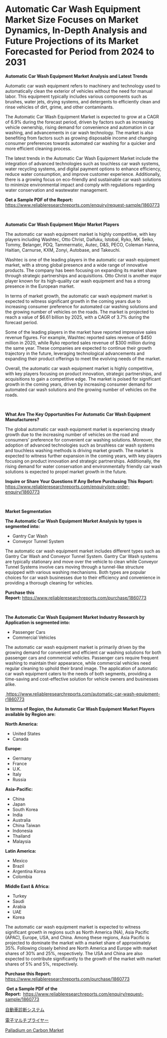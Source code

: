 <p><h1>Automatic Car Wash Equipment Market Size Focuses on Market Dynamics, In-Depth Analysis and Future Projections of its Market Forecasted for Period from 2024 to 2031</h1></p><p><strong>Automatic Car Wash Equipment Market Analysis and Latest Trends</strong></p>
<p><p>Automatic car wash equipment refers to machinery and technology used to automatically clean the exterior of vehicles without the need for manual labor. This equipment typically includes various components such as brushes, water jets, drying systems, and detergents to efficiently clean and rinse vehicles of dirt, grime, and other contaminants.</p><p>The Automatic Car Wash Equipment Market is expected to grow at a CAGR of 6.9% during the forecast period, driven by factors such as increasing vehicle ownership, rising demand for convenience and automation in car washing, and advancements in car wash technology. The market is also benefiting from factors such as growing disposable income and changing consumer preferences towards automated car washing for a quicker and more efficient cleaning process.</p><p>The latest trends in the Automatic Car Wash Equipment Market include the integration of advanced technologies such as touchless car wash systems, water recycling systems, and digital payment options to enhance efficiency, reduce water consumption, and improve customer experience. Additionally, there is a growing focus on eco-friendly and sustainable car wash solutions to minimize environmental impact and comply with regulations regarding water conservation and wastewater management.</p></p>
<p><strong>Get a Sample PDF of the Report:&nbsp;</strong> <a href="https://www.reliableresearchreports.com/enquiry/request-sample/1860773">https://www.reliableresearchreports.com/enquiry/request-sample/1860773</a></p>
<p>&nbsp;</p>
<p><strong>Automatic Car Wash Equipment Major Market Players</strong></p>
<p><p>The automatic car wash equipment market is highly competitive, with key players including Washtec, Otto Christ, Daifuku, Istobal, Ryko, MK Seiko, Tommy, Belanger, PDQ, Tammermatic, Autec, D&S, PECO, Coleman Hanna, Haitian, Carnurse, KXM, Zonyi, Autobase, and Takeuchi. </p><p>Washtec is one of the leading players in the automatic car wash equipment market, with a strong global presence and a wide range of innovative products. The company has been focusing on expanding its market share through strategic partnerships and acquisitions. Otto Christ is another major player known for its high-quality car wash equipment and has a strong presence in the European market. </p><p>In terms of market growth, the automatic car wash equipment market is expected to witness significant growth in the coming years due to increasing consumer preference for automated car washing solutions and the growing number of vehicles on the roads. The market is projected to reach a value of $6.61 billion by 2025, with a CAGR of 3.7% during the forecast period.</p><p>Some of the leading players in the market have reported impressive sales revenue figures. For example, Washtec reported sales revenue of $450 million in 2020, while Ryko reported sales revenue of $300 million during the same year. These companies are expected to continue their growth trajectory in the future, leveraging technological advancements and expanding their product offerings to meet the evolving needs of the market.</p><p>Overall, the automatic car wash equipment market is highly competitive, with key players focusing on product innovation, strategic partnerships, and acquisitions to gain a competitive edge. The market is poised for significant growth in the coming years, driven by increasing consumer demand for automated car wash solutions and the growing number of vehicles on the roads.</p></p>
<p>&nbsp;</p>
<p><strong>What Are The Key Opportunities For Automatic Car Wash Equipment Manufacturers?</strong></p>
<p><p>The global automatic car wash equipment market is experiencing steady growth due to the increasing number of vehicles on the road and consumers' preference for convenient car washing solutions. Moreover, the adoption of advanced technologies such as brushless car wash systems and touchless washing methods is driving market growth. The market is expected to witness further expansion in the coming years, with key players focusing on product innovation and strategic partnerships. Additionally, the rising demand for water conservation and environmentally friendly car wash solutions is expected to propel market growth in the future.</p></p>
<p><strong>Inquire or Share Your Questions If Any Before Purchasing This Report:</strong> <a href="https://www.reliableresearchreports.com/enquiry/pre-order-enquiry/1860773">https://www.reliableresearchreports.com/enquiry/pre-order-enquiry/1860773</a></p>
<p>&nbsp;</p>
<p><strong>Market Segmentation</strong></p>
<p><strong>The Automatic Car Wash Equipment Market Analysis by types is segmented into:</strong></p>
<p><ul><li>Gantry Car Wash</li><li>Conveyor Tunnel System</li></ul></p>
<p><p>The automatic car wash equipment market includes different types such as Gantry Car Wash and Conveyor Tunnel System. Gantry Car Wash systems are typically stationary and move over the vehicle to clean while Conveyor Tunnel Systems involve cars moving through a tunnel-like structure equipped with various washing mechanisms. Both types are popular choices for car wash businesses due to their efficiency and convenience in providing a thorough cleaning for vehicles.</p></p>
<p><strong>Purchase this Report:&nbsp;</strong><a href="https://www.reliableresearchreports.com/purchase/1860773">https://www.reliableresearchreports.com/purchase/1860773</a></p>
<p>&nbsp;</p>
<p><strong>The Automatic Car Wash Equipment Market Industry Research by Application is segmented into:</strong></p>
<p><ul><li>Passenger Cars</li><li>Commercial Vehicles</li></ul></p>
<p><p>The automatic car wash equipment market is primarily driven by the growing demand for convenient and efficient car washing solutions for both passenger cars and commercial vehicles. Passenger cars require frequent washing to maintain their appearance, while commercial vehicles need regular cleaning to uphold their brand image. The application of automatic car wash equipment caters to the needs of both segments, providing a time-saving and cost-effective solution for vehicle owners and businesses alike.</p></p>
<p><a href="https://www.reliableresearchreports.com/automatic-car-wash-equipment-r1860773">&nbsp;https://www.reliableresearchreports.com/automatic-car-wash-equipment-r1860773</a></p>
<p><strong>In terms of Region, the Automatic Car Wash Equipment Market Players available by Region are:</strong></p>
<p>
    <p> <strong> North America: </strong>
        <ul>
            <li>United States</li>
            <li>Canada</li>
        </ul>
        </p> 
    <p> <strong> Europe: </strong>
        <ul>
            <li>Germany</li>
            <li>France</li>
            <li>U.K.</li>
            <li>Italy</li>
            <li>Russia</li>
        </ul>
        </p> 
    <p> <strong> Asia-Pacific: </strong>
        <ul>
            <li>China</li>
            <li>Japan</li>
            <li>South Korea</li>
            <li>India</li>
            <li>Australia</li>
            <li>China Taiwan</li>
            <li>Indonesia</li>
            <li>Thailand</li>
            <li>Malaysia</li>
        </ul>
        </p> 
    <p> <strong> Latin America: </strong>
        <ul>
            <li>Mexico</li>
            <li>Brazil</li>
            <li>Argentina Korea</li>
            <li>Colombia</li>
        </ul>
        </p> 
    <p> <strong> Middle East & Africa: </strong>
        <ul>
            <li>Turkey</li>
            <li>Saudi</li>
            <li>Arabia</li>
            <li>UAE</li>
            <li>Korea</li>
        </ul>
    </p>
    </p>
<p><p>The automatic car wash equipment market is expected to witness significant growth in regions such as North America (NA), Asia Pacific (APAC), Europe, USA, and China. Among these regions, Asia Pacific is projected to dominate the market with a market share of approximately 35%. Following closely behind are North America and Europe with market shares of 30% and 25%, respectively. The USA and China are also expected to contribute significantly to the growth of the market with market shares of 5% and 5%, respectively.</p></p>
<p><strong>Purchase this Report: </strong><a href="https://www.reliableresearchreports.com/purchase/1860773">https://www.reliableresearchreports.com/purchase/1860773</a></p>
<p>&nbsp;<strong>Get a Sample PDF of the Report:&nbsp;&nbsp;</strong><a href="https://www.reliableresearchreports.com/enquiry/request-sample/1860773">https://www.reliableresearchreports.com/enquiry/request-sample/1860773</a></p>
<p><strong></strong></p>
<p><p><a href="https://github.com/KaydenJohns1964/Market-Research-Report-List-1/blob/main/598319621529.md">自動車診断システム</a></p><p><a href="https://github.com/marbadji/Market-Research-Report-List-1/blob/main/681766821528.md">電子マルチプライヤー</a></p><p><a href="https://circular-yam-9b9.notion.site/Palladium-on-Carbon-Market-Analysis-Examines-its-Scope-on-Growth-Opportunities-and-Forecasted-Trend-8300d00fbcea46958320ee35dd6b73e3">Palladium on Carbon Market</a></p></p>